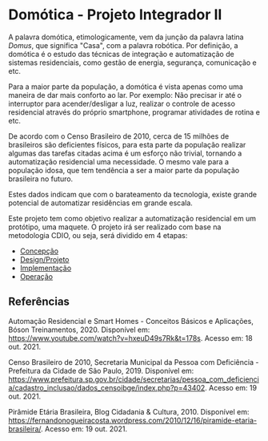 # Domótica - Projeto Integrador II

A palavra domótica, etimologicamente, vem da junção da palavra latina *Domus*, que significa "Casa", com a palavra robótica. Por definição, a domótica é o estudo das técnicas de integração e automatização de sistemas residenciais, como gestão de energia, segurança, comunicação e etc. 

Para a maior parte da população, a domótica é vista apenas como uma maneira de dar mais conforto ao lar. Por exemplo: Não precisar ir até o interruptor para acender/desligar a luz, realizar o controle de acesso residencial através do próprio smartphone, programar atividades de rotina e etc.

De acordo com o Censo Brasileiro de 2010, cerca de 15 milhões de brasileiros são deficientes físicos, para esta parte da população realizar algumas das tarefas citadas acima é um esforço não trivial, tornando a automatização residencial uma necessidade. O mesmo vale para a população idosa, que tem tendência a ser a maior parte da população brasileira no futuro.

Estes dados indicam que com o barateamento da tecnologia, existe grande potencial de automatizar residências em grande escala.

Este projeto tem como objetivo realizar a automatização residencial em um protótipo, uma maquete. O projeto irá ser realizado com base na metodologia CDIO, ou seja, será dividido em 4 etapas:

 - [Concepção](./concepcao.md)
  - [Design/Projeto](./design.md)
  - [Implementação](./implementacao/implementacao.md)
  - [Operação](./operacao/operacao.md)

## Referências

Automação Residencial e Smart Homes - Conceitos Básicos e Aplicações, Bóson Treinamentos, 2020. Disponível em: https://www.youtube.com/watch?v=hxeuD49s7Rk&t=178s. Acesso em: 18 out. 2021.


Censo Brasileiro de 2010, Secretaria Municipal da Pessoa com Deficiência - Prefeitura da Cidade de São Paulo, 2019. Disponível em: https://www.prefeitura.sp.gov.br/cidade/secretarias/pessoa_com_deficiencia/cadastro_inclusao/dados_censoibge/index.php?p=43402. Acesso em: 19 out. 2021.

Pirâmide Etária Brasileira, Blog Cidadania & Cultura, 2010. Disponível em: https://fernandonogueiracosta.wordpress.com/2010/12/16/piramide-etaria-brasileira/. Acesso em: 19 out. 2021.




